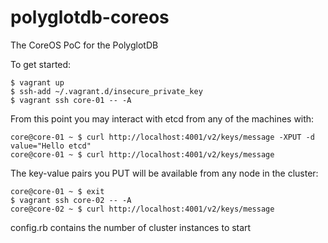 # polyglotdb-coreos
The CoreOS PoC for the PolyglotDB

To get started:
```
$ vagrant up
$ ssh-add ~/.vagrant.d/insecure_private_key
$ vagrant ssh core-01 -- -A
```
From this point you may interact with etcd from any of the machines with:
```
core@core-01 ~ $ curl http://localhost:4001/v2/keys/message -XPUT -d value="Hello etcd"
core@core-01 ~ $ curl http://localhost:4001/v2/keys/message
```
The key-value pairs you PUT will be available from any node in the cluster:
```
core@core-01 ~ $ exit
$ vagrant ssh core-02 -- -A
core@core-02 ~ $ curl http://localhost:4001/v2/keys/message
```

config.rb contains the number of cluster instances to start
